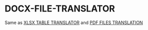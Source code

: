 # DOCX-FILE-TRANSLATOR
Same as [XLSX TABLE TRANSLATOR](https://github.com/oaoaoaoaoammm/XLSX-TABLE-TRANSLATOR) and [PDF FILES TRANSLATION](https://github.com/oaoaoaoaoammm/PDF-FILES-TRANSLATION)
